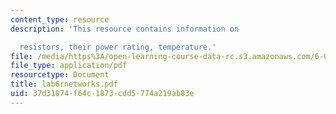 ```yaml
---
content_type: resource
description: 'This resource contains information on

  resistors, their power rating, temperature.'
file: /media/https%3A/open-learning-course-data-rc.s3.amazonaws.com/6-071j-introduction-to-electronics-signals-and-measurement-spring-2006/37d31874f64c1873cdd5774a219ab83e_lab6rnetworks.pdf
file_type: application/pdf
resourcetype: Document
title: lab6rnetworks.pdf
uid: 37d31874-f64c-1873-cdd5-774a219ab83e
---
```

